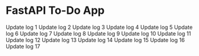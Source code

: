 # FastAPI To-Do App
Update log 1
Update log 2
Update log 3
Update log 4
Update log 5
Update log 6
Update log 7
Update log 8
Update log 9
Update log 10
Update log 11
Update log 12
Update log 13
Update log 14
Update log 15
Update log 16
Update log 17
